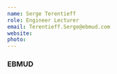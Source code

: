 ```yaml
---
name: Serge Terentieff
role: Engineer Lecturer
email: Terentieff.Serge@ebmud.com
website: 
photo: 
---
```

### EBMUD
